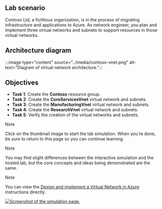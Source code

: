 ## Lab scenario

Contoso Ltd, a fictitious organization, is in the process of migrating infrastructure and applications to Azure. As network engineer, you plan and implement three virtual networks and subnets to support resources in those virtual networks.

## Architecture diagram

:::image type="content" source="../media/contoso-vnet.png" alt-text="Diagram of virtual network architecture.":::

## Objectives

+ **Task 1**: Create the **Contoso** resource group.
+ **Task 2**: Create the **CoreServicesVnet** virtual network and subnets.
+ **Task 3**: Create the **ManufacturingVnet** virtual network and subnets.
+ **Task 4**: Create the **ResearchVnet** virtual network and subnets.
+ **Task 5**: Verify the creation of the virtual networks and subnets.

> [!NOTE]
> Click on the thumbnail image to start the lab simulation. When you're done, be sure to return to this page so you can continue learning.

> [!NOTE]
> You may find slight differences between the interactive simulation and the hosted lab, but the core concepts and ideas being demonstrated are the same.

> [!NOTE]
> You can view the [Design and implement a Virtual Network in Azure](https://microsoftlearning.github.io/AZ-700-Designing-and-Implementing-Microsoft-Azure-Networking-Solutions/Instructions/Exercises/M01-Unit%204%20Design%20and%20implement%20a%20Virtual%20Network%20in%20Azure.html) instructions directly. 

[![Screenshot of the simulation page.](../media/simulation-vnet-thumbnail.jpg)](https://mslabs.cloudguides.com/guides/AZ-700%20Lab%20Simulation%20-%20Design%20and%20implement%20a%20virtual%20network%20in%20Azure)
